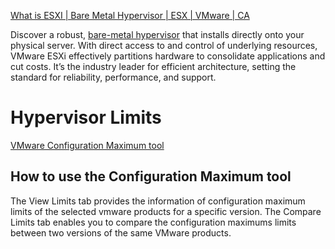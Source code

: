 [What is ESXI | Bare Metal Hypervisor | ESX | VMware | CA](https://www.vmware.com/ca/products/esxi-and-esx.html)

Discover a robust, [bare-metal hypervisor](https://www.vmware.com/ca/topics/glossary/content/bare-metal-hypervisor.html) that installs directly onto your physical server. With direct access to and control of underlying resources, VMware ESXi effectively partitions hardware to consolidate applications and cut costs. It’s the industry leader for efficient architecture, setting the standard for reliability, performance, and support.

# Hypervisor Limits
[VMware Configuration Maximum tool](https://configmax.esp.vmware.com/home)
## How to use the Configuration Maximum tool

The View Limits tab provides the information of configuration maximum limits of the selected vmware products for a specific version.
The Compare Limits tab enables you to compare the configuration maximums limits between two versions of the same VMware products.
